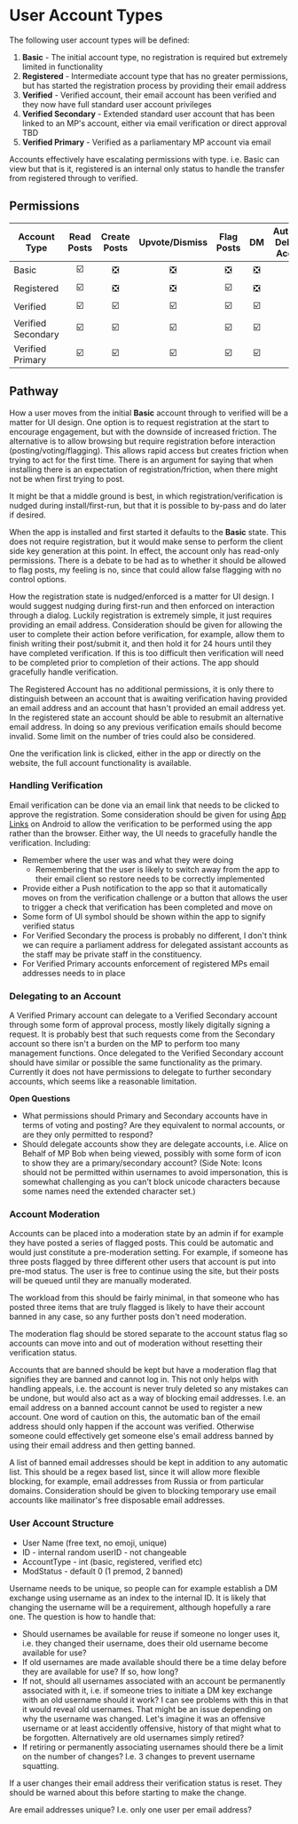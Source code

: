# User Account Types

The following user account types will be defined:
1. **Basic** - The initial account type, no registration is required but extremely limited in functionality
3. **Registered** - Intermediate account type that has no greater permissions, but has started the registration process by providing their email address
5. **Verified** - Verified account, their email account has been verified and they now have full standard user account privileges 
7. **Verified Secondary** - Extended standard user account that has been linked to an MP's account, either via email verification or direct approval TBD
9. **Verified Primary** - Verified as a parliamentary MP account via email

Accounts effectively have escalating permissions with type. i.e. Basic can view but that is it, registered is an internal only status to handle the transfer from registered through to verified. 


## Permissions
| Account Type | Read Posts | Create Posts  |  Upvote/Dismiss  |  Flag Posts  |  DM  | Authorise Delegate Account | Act as Delegate Account 
| ------------- |:-------------:| :-------------: |:-------------: |:-------------:|:-------------:| :-----:|:-----:|
| Basic      | :ballot_box_with_check: | :negative_squared_cross_mark: | :negative_squared_cross_mark: |:negative_squared_cross_mark: | :negative_squared_cross_mark: |  :negative_squared_cross_mark: |  :negative_squared_cross_mark: |
| Registered  | :ballot_box_with_check: | :negative_squared_cross_mark: | :negative_squared_cross_mark: |:ballot_box_with_check: | :negative_squared_cross_mark: |  :negative_squared_cross_mark: |  :negative_squared_cross_mark: |
| Verified | :ballot_box_with_check: | :ballot_box_with_check: | :ballot_box_with_check: |:ballot_box_with_check: | :ballot_box_with_check: |  :negative_squared_cross_mark: |  :negative_squared_cross_mark: |
| Verified Secondary | :ballot_box_with_check: | :ballot_box_with_check: | :ballot_box_with_check: |:ballot_box_with_check: | :ballot_box_with_check: |  :negative_squared_cross_mark: | :ballot_box_with_check: |
| Verified Primary |:ballot_box_with_check: | :ballot_box_with_check: |:ballot_box_with_check: |:ballot_box_with_check: | :ballot_box_with_check: | :ballot_box_with_check: | :negative_squared_cross_mark: |

## Pathway 
How a user moves from the initial **Basic** account through to verified will be a matter for UI design. One option is to request registration at the start to encourage engagement, but with the downside of increased friction. The alternative is to allow browsing but require registration before interaction (posting/voting/flagging). This allows rapid access but creates friction when trying to act for the first time. There is an argument for saying that when installing there is an expectation of registration/friction, when there might not be when first trying to post.

It might be that a middle ground is best, in which registration/verification is nudged during install/first-run, but that it is possible to by-pass and do later if desired.

When the app is installed and first started it defaults to the **Basic** state. This does not require registration, but it would make sense to perform the client side key generation at this point. In effect, the account only has read-only permissions. There is a debate to be had as to whether it should be allowed to flag posts, my feeling is no, since that could allow false flagging with no control options.

How the registration state is nudged/enforced is a matter for UI design. I would suggest nudging during first-run and then enforced on interaction through a dialog. Luckily registration is extremely simple, it just requires providing an email address. Consideration should be given for allowing the user to complete their action before verification, for example, allow them to finish writing their post/submit it, and then hold it for 24 hours until they have completed verification. If this is too difficult then verification will need to be completed prior to completion of their actions. The app should gracefully handle verification.

The Registered Account has no additional permissions, it is only there to distinguish between an account that is awaiting verification having provided an email address and an account that hasn't provided an email address yet. In the registered state an account should be able to resubmit an alternative email address. In doing so any previous verification emails should become invalid. Some limit on the number of tries could also be considered.

One the verification link is clicked, either in the app or directly on the website, the full account functionality is available.

### Handling Verification
Email verification can be done via an email link that needs to be clicked to approve the registration. Some consideration should be given for using [App Links](https://developer.android.com/studio/write/app-link-indexing) on Android to allow the verification to be performed using the app rather than the browser. Either way, the UI needs to gracefully handle the verification. Including:
* Remember where the user was and what they were doing
  * Remembering that the user is likely to switch away from the app to their email client so restore needs to be correctly implemented
* Provide either a Push notification to the app so that it automatically moves on from the verification challenge or a button that allows the user to trigger a check that verification has been completed and move on 
* Some form of UI symbol should be shown within the app to signify verified status
* For Verified Secondary the process is probably no different, I don't think we can require a parliament address for delegated assistant accounts as the staff may be private staff in the constituency. 
* For Verified Primary accounts enforcement of registered MPs email addresses needs to in place

### Delegating to an Account
A Verified Primary account can delegate to a Verified Secondary account through some form of approval process, mostly likely digitally signing a request. It is probably best that such requests come from the Secondary account so there isn't a burden on the MP to perform too many management functions. Once delegated to the Verified Secondary account should have similar or possible the same functionality as the primary. Currently it does not have permissions to delegate to further secondary accounts, which seems like a reasonable limitation.

**Open Questions**
* What permissions should Primary and Secondary accounts have in terms of voting and posting? Are they equivalent to normal accounts, or are they only permitted to respond?
* Should delegate accounts show they are delegate accounts, i.e. Alice on Behalf of MP Bob when being viewed, possibly with some form of icon to show they are a primary/secondary account? (Side Note: Icons should not be permitted within usernames to avoid impersonation, this is somewhat challenging as you can't block unicode characters because some names need the extended character set.)

### Account Moderation
Accounts can be placed into a moderation state by an admin if for example they have posted a series of flagged posts. This could be automatic and would just constitute a pre-moderation setting. For example, if someone has three posts flagged by three different other users that account is put into pre-mod status. The user is free to continue using the site, but their posts will be queued until they are manually moderated.

The workload from this should be fairly minimal, in that someone who has posted three items that are truly flagged is likely to have their account banned in any case, so any further posts don't need moderation.

The moderation flag should be stored separate to the account status flag so accounts can move into and out of moderation without resetting their verification status. 

Accounts that are banned should be kept but have a moderation flag that signifies they are banned and cannot log in. This not only helps with handling appeals, i.e. the account is never truly deleted so any mistakes can be undone, but would also act as a way of blocking email addresses. I.e. an email address on a banned account cannot be used to register a new account. One word of caution on this, the automatic ban of the email address should only happen if the account was verified. Otherwise someone could effectively get someone else's email address banned by using their email address and then getting banned. 

A list of banned email addresses should be kept in addition to any automatic list. This should be a regex based list, since it will allow more flexible blocking, for example, email addresses from Russia or from particular domains. Consideration should be given to blocking temporary use email accounts like mailinator's free disposable email addresses.

### User Account Structure
* User Name (free text, no emoji, unique)
* ID - internal random userID - not changeable
* AccountType - int (basic, registered, verified etc)
* ModStatus - default 0 (1 premod, 2 banned)


Username needs to be unique, so people can for example establish a DM exchange using username as an index to the internal ID. It is likely that changing the username will be a requirement, although hopefully a rare one. The question is how to handle that:
* Should usernames be available for reuse if someone no longer uses it, i.e. they changed their username, does their old username become available for use?
* If old usernames are made available should there be a time delay before they are available for use? If so, how long?
* If not, should all usernames associated with an account be permanently associated with it, i.e. if someone tries to initiate a DM key exchange with an old username should it work? I can see problems with this in that it would reveal old usernames. That might be an issue depending on why the username was changed. Let's imagine it was an offensive username or at least accidently offensive, history of that might what to be forgotten. Alternatively are old usernames simply retired?
* If retiring or permanently associating usernames should there be a limit on the number of changes? I.e. 3 changes to prevent username squatting.

If a user changes their email address their verification status is reset. They should be warned about this before starting to make the change.

Are email addresses unique? I.e. only one user per email address?

